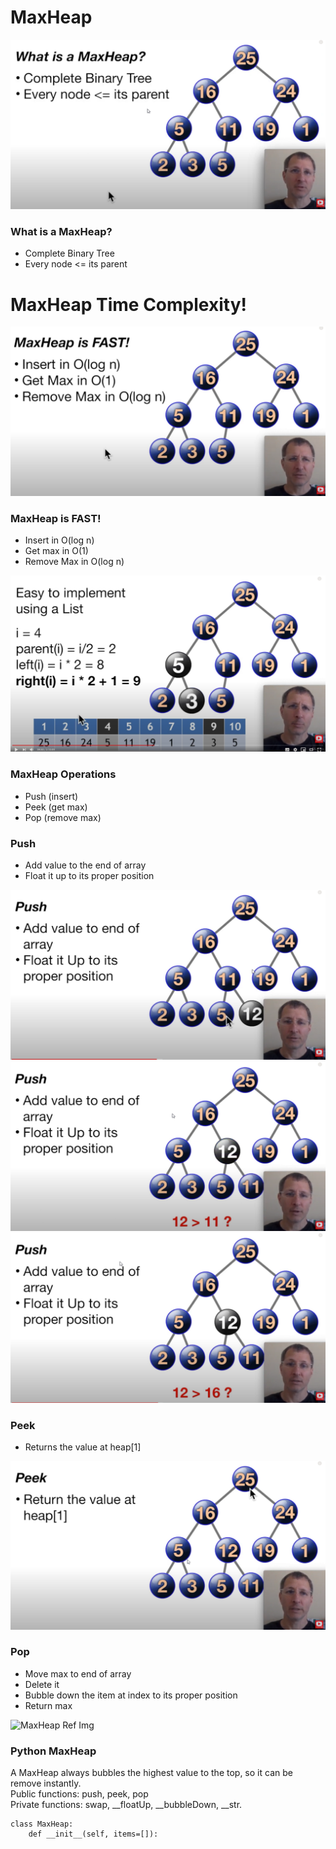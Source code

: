 # MaxHeap

![MaxHeap Ref Img](max_heap.png)

### What is a MaxHeap?
- Complete Binary Tree
- Every node <= its parent

# MaxHeap Time Complexity!

![MaxHeap Ref Img](max_heap_speed.png)

### MaxHeap is FAST!
- Insert in O(log n)
- Get max in O(1)
- Remove Max in O(log n)

![MaxHeap Ref Img](max_heap_implement_list.png)

### MaxHeap Operations
- Push (insert)
- Peek (get max)
- Pop (remove max)

### Push
- Add value to the end of array
- Float it up to its proper position

![MaxHeap Ref Img](max_heap_push_example.png)
![MaxHeap Ref Img](max_heaps_compare.png)
![MaxHeap Ref Img](max_heaps_compare_2.png)

### Peek
- Returns the value at heap[1]

![MaxHeap Ref Img](max_heaps_peek.png)

### Pop
- Move max to end of array
- Delete it
- Bubble down the item at index to its proper position
- Return max

![MaxHeap Ref Img](max_heaps_pop.png)

### Python MaxHeap
A MaxHeap always bubbles the highest value to the top, so it can be remove instantly.  
Public functions: push, peek, pop  
Private functions: swap, __floatUp, __bubbleDown, __str.

```
class MaxHeap:
    def __init__(self, items=[]):

```
